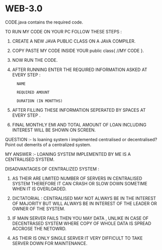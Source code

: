 # WEB-3.0
CODE.java contains the required code.

TO RUN MY CODE ON YOUR PC FOLLOW THESE STEPS :
1. CREATE A NEW JAVA PUBLIC CLASS ON A JAVA COMPILER.

2. COPY PASTE MY CODE INSIDE YOUR public class{
                                                 //MY CODE      }.

3.  NOW RUN THE CODE.

4. AFTER RUNNING ENTER THE REQUIRED INFORMATION ASKED AT EVERY STEP :
         
         NAME 
         
         REQUIRED AMOUNT
         
         DURATION (IN MONTTHS)
         
 5. AFTER FILLING THESE INFORMATION SEPERATED BY SPACES AT EVERY STEP .
 
 6. FINAL MONTHLY EMI AND TOTAL AMOUNT OF LOAN INCLUDING INTEREST WILL BE SHOWN ON SCREEN.         
      
QUESTION :- Is loaning system i implemented centralised or decentralised? Point out demerits of a centralized system.

MY ANSWER :- LOANING SYSTEM IMPLEMENTED BY ME IS A CENTRALISED SYSTEM. 

DISADVANTAGES OF CENTRALIZED SYSTEM :
1. AS THEIR ARE LIMITED NUMBER OF SERVERS IN CENTRALISED SYSTEM THEREFORE IT CAN CRASH OR SLOW DOWN SOMETIME WHEN IT IS OVERLOADED. 

2. DICTATORIAL : CENTRALISED MAY NOT ALWAYS BE IN THE INTEREST OF MAJORITY BUT WILL ALWAYS BE IN INTEREST OF 
THE LEADER OR OWNER OF THE SYSTEM.

3. IF MAIN SERVER FAILS THEN YOU MAY DATA , UNLIKE IN CASE OF DECENTRASED SYSTEM WHERE COPY OF WHOLE DATA IS SPREAD ACCROSE THE NETOWRD.

4. AS THEIR IS ONLY SINGLE SERVER IT VERY DIFFICULT TO TAKE SERVER DOWN FOR MAINTENANCE.
